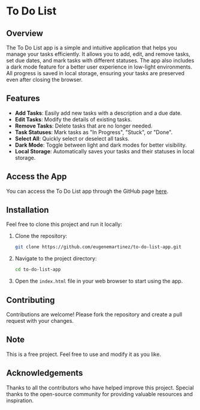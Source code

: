 # To Do List

## Overview
The To Do List app is a simple and intuitive application that helps you manage your tasks efficiently. It allows you to add, edit, and remove tasks, set due dates, and mark tasks with different statuses. The app also includes a dark mode feature for a better user experience in low-light environments. All progress is saved in local storage, ensuring your tasks are preserved even after closing the browser.

## Features
- **Add Tasks**: Easily add new tasks with a description and a due date.
- **Edit Tasks**: Modify the details of existing tasks.
- **Remove Tasks**: Delete tasks that are no longer needed.
- **Task Statuses**: Mark tasks as "In Progress", "Stuck", or "Done".
- **Select All**: Quickly select or deselect all tasks.
- **Dark Mode**: Toggle between light and dark modes for better visibility.
- **Local Storage**: Automatically saves your tasks and their statuses in local storage.

## Access the App
You can access the To Do List app through the GitHub page [here](https://eugenemartinez.github.io/to-do-list-app/).

## Installation
Feel free to clone this project and run it locally:

1. Clone the repository:
   ```sh
   git clone https://github.com/eugenemartinez/to-do-list-app.git
   ```
2. Navigate to the project directory:
   ```sh
   cd to-do-list-app
   ```
3. Open the `index.html` file in your web browser to start using the app.

## Contributing
Contributions are welcome! Please fork the repository and create a pull request with your changes.

## Note
This is a free project. Feel free to use and modify it as you like.

## Acknowledgements
Thanks to all the contributors who have helped improve this project. Special thanks to the open-source community for providing valuable resources and inspiration.
